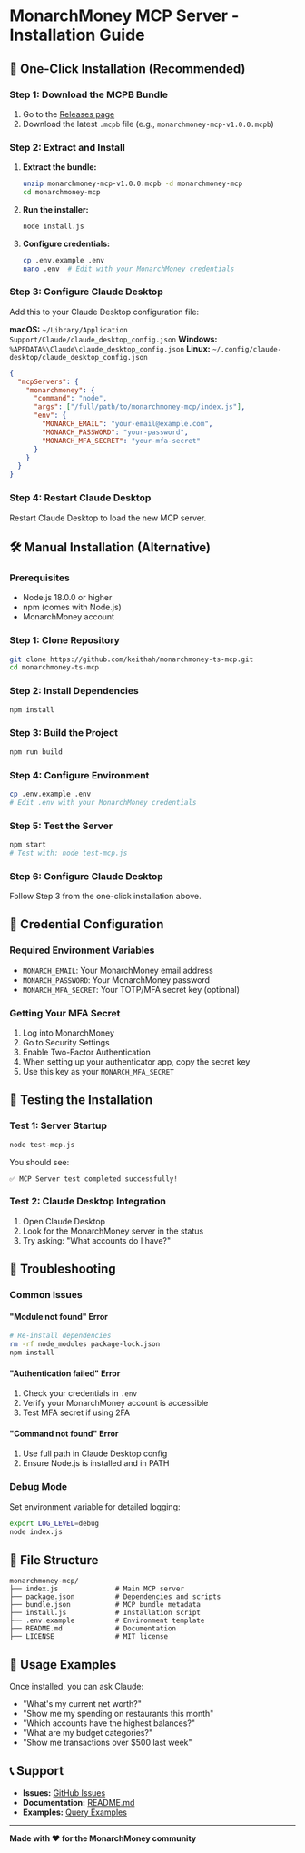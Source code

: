 # MonarchMoney MCP Server - Installation Guide

## 🚀 One-Click Installation (Recommended)

### Step 1: Download the MCPB Bundle

1. Go to the [Releases page](https://github.com/keithah/monarchmoney-ts-mcp/releases)
2. Download the latest `.mcpb` file (e.g., `monarchmoney-mcp-v1.0.0.mcpb`)

### Step 2: Extract and Install

1. **Extract the bundle:**
   ```bash
   unzip monarchmoney-mcp-v1.0.0.mcpb -d monarchmoney-mcp
   cd monarchmoney-mcp
   ```

2. **Run the installer:**
   ```bash
   node install.js
   ```

3. **Configure credentials:**
   ```bash
   cp .env.example .env
   nano .env  # Edit with your MonarchMoney credentials
   ```

### Step 3: Configure Claude Desktop

Add this to your Claude Desktop configuration file:

**macOS:** `~/Library/Application Support/Claude/claude_desktop_config.json`
**Windows:** `%APPDATA%\Claude\claude_desktop_config.json`
**Linux:** `~/.config/claude-desktop/claude_desktop_config.json`

```json
{
  "mcpServers": {
    "monarchmoney": {
      "command": "node",
      "args": ["/full/path/to/monarchmoney-mcp/index.js"],
      "env": {
        "MONARCH_EMAIL": "your-email@example.com",
        "MONARCH_PASSWORD": "your-password",
        "MONARCH_MFA_SECRET": "your-mfa-secret"
      }
    }
  }
}
```

### Step 4: Restart Claude Desktop

Restart Claude Desktop to load the new MCP server.

## 🛠️ Manual Installation (Alternative)

### Prerequisites

- Node.js 18.0.0 or higher
- npm (comes with Node.js)
- MonarchMoney account

### Step 1: Clone Repository

```bash
git clone https://github.com/keithah/monarchmoney-ts-mcp.git
cd monarchmoney-ts-mcp
```

### Step 2: Install Dependencies

```bash
npm install
```

### Step 3: Build the Project

```bash
npm run build
```

### Step 4: Configure Environment

```bash
cp .env.example .env
# Edit .env with your MonarchMoney credentials
```

### Step 5: Test the Server

```bash
npm start
# Test with: node test-mcp.js
```

### Step 6: Configure Claude Desktop

Follow Step 3 from the one-click installation above.

## 🔐 Credential Configuration

### Required Environment Variables

- `MONARCH_EMAIL`: Your MonarchMoney email address
- `MONARCH_PASSWORD`: Your MonarchMoney password
- `MONARCH_MFA_SECRET`: Your TOTP/MFA secret key (optional)

### Getting Your MFA Secret

1. Log into MonarchMoney
2. Go to Security Settings
3. Enable Two-Factor Authentication
4. When setting up your authenticator app, copy the secret key
5. Use this key as your `MONARCH_MFA_SECRET`

## 🧪 Testing the Installation

### Test 1: Server Startup

```bash
node test-mcp.js
```

You should see:
```
✅ MCP Server test completed successfully!
```

### Test 2: Claude Desktop Integration

1. Open Claude Desktop
2. Look for the MonarchMoney server in the status
3. Try asking: "What accounts do I have?"

## 🔧 Troubleshooting

### Common Issues

#### "Module not found" Error

```bash
# Re-install dependencies
rm -rf node_modules package-lock.json
npm install
```

#### "Authentication failed" Error

1. Check your credentials in `.env`
2. Verify your MonarchMoney account is accessible
3. Test MFA secret if using 2FA

#### "Command not found" Error

1. Use full path in Claude Desktop config
2. Ensure Node.js is installed and in PATH

### Debug Mode

Set environment variable for detailed logging:

```bash
export LOG_LEVEL=debug
node index.js
```

## 📁 File Structure

```
monarchmoney-mcp/
├── index.js              # Main MCP server
├── package.json          # Dependencies and scripts
├── bundle.json           # MCP bundle metadata
├── install.js            # Installation script
├── .env.example          # Environment template
├── README.md             # Documentation
├── LICENSE               # MIT license
```

## 🚀 Usage Examples

Once installed, you can ask Claude:

- "What's my current net worth?"
- "Show me my spending on restaurants this month"
- "Which accounts have the highest balances?"
- "What are my budget categories?"
- "Show me transactions over $500 last week"

## 📞 Support

- **Issues:** [GitHub Issues](https://github.com/keithah/monarchmoney-ts-mcp/issues)
- **Documentation:** [README.md](README.md)
- **Examples:** [Query Examples](examples/query-examples.md)

---

**Made with ❤️ for the MonarchMoney community**